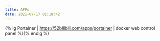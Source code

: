 ```yaml
---
title: APPs
date: 2021-07-17 01:18:42
---
```


{% lg Portainer | https://52bilibili.com/apps/portainer | docker web control panel %}{% endlg %}